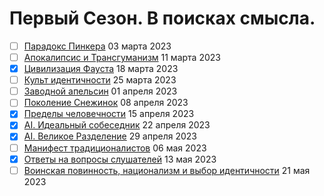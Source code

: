 # Первый Сезон. В поисках смысла.

- [ ] [Парадокс Пинкера](pinker.md) 03 марта 2023
- [ ] [Апокалипсис и Трансгуманизм](apocalypse.md) 11 марта 2023
- [x] [Цивилизация Фауста](faust.md) 18 марта 2023
- [ ] [Культ идентичности](identity.md) 25 марта 2023
- [ ] [Заводной апельсин](orange.md) 01 апреля 2023
- [ ] [Поколение Снежинок](snowflakes.md) 08 апреля 2023
- [x] [Пределы человечности](limits.md) 15 апреля 2023
- [x] [AI. Идеальный собеседник](ai.md) 22 апреля 2023
- [x] [AI. Великое Разделение](vr.md) 29 апреля 2023
- [ ] [Манифест традиционалистов](mt.md) 06 мая 2023
- [x] [Ответы на вопросы слушателей](otvety.md) 13 мая 2023
- [ ] [Воинская повинность, национализм и выбор идентичности](final.md) 21 мая 2023
